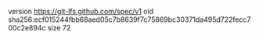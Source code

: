 version https://git-lfs.github.com/spec/v1
oid sha256:ecf015244fbb68aed05c7b8639f7c75869bc30371da495d722fecc700c2e894c
size 72

